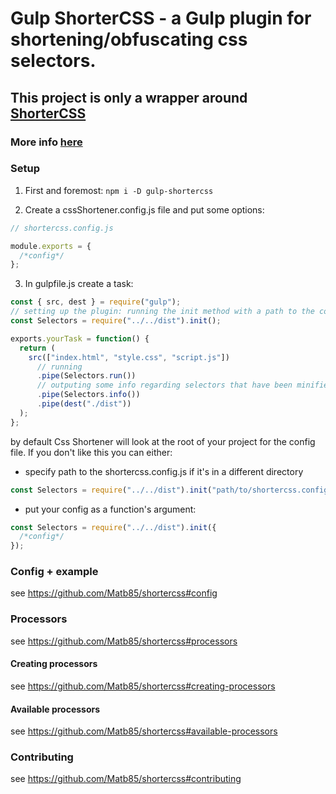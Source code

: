 # Gulp ShorterCSS - a Gulp plugin for shortening/obfuscating css selectors.

## This project is only a wrapper around [ShorterCSS][1]

### More info [here][1]

### Setup

1. First and foremost: `npm i -D gulp-shortercss`

2. Create a cssShortener.config.js file and put some options:

```js
// shortercss.config.js

module.exports = {
  /*config*/
};
```

3. In gulpfile.js create a task:

```js
const { src, dest } = require("gulp");
// setting up the plugin: running the init method with a path to the config file as an argument
const Selectors = require("../../dist").init();

exports.yourTask = function() {
  return (
    src(["index.html", "style.css", "script.js"])
      // running
      .pipe(Selectors.run())
      // outputing some info regarding selectors that have been minified - OPTIONAL
      .pipe(Selectors.info())
      .pipe(dest("./dist"))
  );
};
```

by default Css Shortener will look at the root of your project for the config file. If you don't like this you can either:

- specify path to the shortercss.config.js if it's in a different directory

```js
const Selectors = require("../../dist").init("path/to/shortercss.config.js");
```

- put your config as a function's argument:

```ts
const Selectors = require("../../dist").init({
  /*config*/
});
```

### Config + example

see https://github.com/Matb85/shortercss#config

### Processors

see https://github.com/Matb85/shortercss#processors

#### Creating processors

see https://github.com/Matb85/shortercss#creating-processors

#### Available processors

see https://github.com/Matb85/shortercss#available-processors

### Contributing

see https://github.com/Matb85/shortercss#contributing

[1]: https://github.com/Matb85/shortercss
